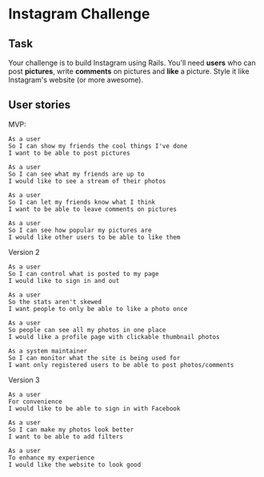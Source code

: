 Instagram Challenge
===================

Task
-----

Your challenge is to build Instagram using Rails. You'll need **users** who can post **pictures**, write **comments** on pictures and **like** a picture. Style it like Instagram's website (or more awesome).

## User stories

MVP:

```
As a user
So I can show my friends the cool things I've done
I want to be able to post pictures

As a user
So I can see what my friends are up to
I would like to see a stream of their photos

As a user
So I can let my friends know what I think
I want to be able to leave comments on pictures

As a user
So I can see how popular my pictures are
I would like other users to be able to like them
```

Version 2

```
As a user
So I can control what is posted to my page
I would like to sign in and out

As a user
So the stats aren't skewed
I want people to only be able to like a photo once

As a user
So people can see all my photos in one place
I would like a profile page with clickable thumbnail photos

As a system maintainer
So I can monitor what the site is being used for
I want only registered users to be able to post photos/comments
```

Version 3

```
As a user
For convenience
I would like to be able to sign in with Facebook

As a user
So I can make my photos look better
I want to be able to add filters

As a user
To enhance my experience
I would like the website to look good
```
